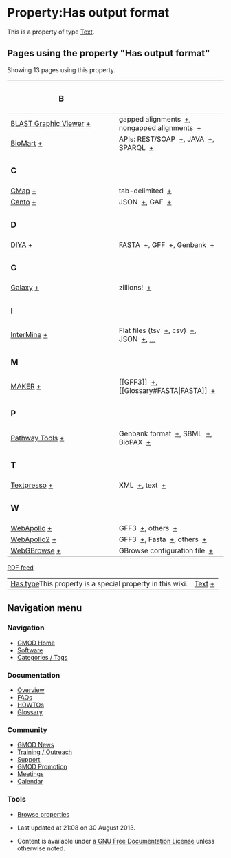 



<span id="top"></span>




# <span dir="auto">Property:Has output format</span>









This is a property of type
[Text](Special%253ATypes/Text "Special%253ATypes/Text").

  
<span id="SMWResults"></span>



## Pages using the property "Has output format"

Showing 13 pages using this property.

<table style="width: 100%; ">
<colgroup>
<col style="width: 50%" />
<col style="width: 50%" />
</colgroup>
<thead>
<tr class="header">
<th class="smwpropname"><h3 id="b">B</h3></th>
<th></th>
</tr>
</thead>
<tbody>
<tr class="odd">
<td class="smwpropname"><a href="BLAST_Graphic_Viewer.1"
title="BLAST Graphic Viewer">BLAST Graphic Viewer</a> <span
class="smwbrowse"><a href="Special%253ABrowse/BLAST-20Graphic-20Viewer"
title="Special%253ABrowse/BLAST-20Graphic-20Viewer">+</a></span></td>
<td class="smwprops">gapped alignments  <span class="smwsearch"><a
href="Special%253ASearchByProperty/Has-20output-20format/gapped-20alignments"
title="Special%253ASearchByProperty/Has-20output-20format/gapped-20alignments">+</a></span>,
nongapped alignments  <span class="smwsearch"><a
href="Special%253ASearchByProperty/Has-20output-20format/nongapped-20alignments"
title="Special%253ASearchByProperty/Has-20output-20format/nongapped-20alignments">+</a></span></td>
</tr>
<tr class="even">
<td class="smwpropname"><a href="BioMart"
title="BioMart">BioMart</a> <span class="smwbrowse"><a
href="Special%253ABrowse/BioMart"
title="Special%253ABrowse/BioMart">+</a></span></td>
<td class="smwprops">APIs: REST/SOAP  <span class="smwsearch"><a
href="Special%253ASearchByProperty/Has-20output-20format/APIs%253A-20REST-2FSOAP"
title="Special%253ASearchByProperty/Has-20output-20format/APIs%253A-20REST-2FSOAP">+</a></span>,
JAVA  <span class="smwsearch"><a
href="Special%253ASearchByProperty/Has-20output-20format/JAVA"
title="Special%253ASearchByProperty/Has-20output-20format/JAVA">+</a></span>,
SPARQL  <span class="smwsearch"><a
href="Special%253ASearchByProperty/Has-20output-20format/SPARQL"
title="Special%253ASearchByProperty/Has-20output-20format/SPARQL">+</a></span></td>
</tr>
<tr class="odd">
<td class="smwpropname"><h3 id="c">C</h3></td>
<td></td>
</tr>
<tr class="even">
<td class="smwpropname"><a href="CMap.1" title="CMap">CMap</a> <span
class="smwbrowse"><a href="Special%253ABrowse/CMap"
title="Special%253ABrowse/CMap">+</a></span></td>
<td class="smwprops">tab-delimited  <span class="smwsearch"><a
href="Special%253ASearchByProperty/Has-20output-20format/tab-2Ddelimited"
title="Special%253ASearchByProperty/Has-20output-20format/tab-2Ddelimited">+</a></span></td>
</tr>
<tr class="odd">
<td class="smwpropname"><a href="Canto" title="Canto">Canto</a> <span
class="smwbrowse"><a href="Special%253ABrowse/Canto"
title="Special%253ABrowse/Canto">+</a></span></td>
<td class="smwprops">JSON  <span class="smwsearch"><a
href="Special%253ASearchByProperty/Has-20output-20format/JSON"
title="Special%253ASearchByProperty/Has-20output-20format/JSON">+</a></span>,
GAF  <span class="smwsearch"><a
href="Special%253ASearchByProperty/Has-20output-20format/GAF"
title="Special%253ASearchByProperty/Has-20output-20format/GAF">+</a></span></td>
</tr>
<tr class="even">
<td class="smwpropname"><h3 id="d">D</h3></td>
<td></td>
</tr>
<tr class="odd">
<td class="smwpropname"><a href="DIYA" title="DIYA">DIYA</a> <span
class="smwbrowse"><a href="Special%253ABrowse/DIYA"
title="Special%253ABrowse/DIYA">+</a></span></td>
<td class="smwprops">FASTA  <span class="smwsearch"><a
href="Special%253ASearchByProperty/Has-20output-20format/FASTA"
title="Special%253ASearchByProperty/Has-20output-20format/FASTA">+</a></span>,
GFF  <span class="smwsearch"><a
href="Special%253ASearchByProperty/Has-20output-20format/GFF"
title="Special%253ASearchByProperty/Has-20output-20format/GFF">+</a></span>,
Genbank  <span class="smwsearch"><a
href="Special%253ASearchByProperty/Has-20output-20format/Genbank"
title="Special%253ASearchByProperty/Has-20output-20format/Genbank">+</a></span></td>
</tr>
<tr class="even">
<td class="smwpropname"><h3 id="g">G</h3></td>
<td></td>
</tr>
<tr class="odd">
<td class="smwpropname"><a href="Galaxy.1"
title="Galaxy">Galaxy</a> <span class="smwbrowse"><a
href="Special%253ABrowse/Galaxy"
title="Special%253ABrowse/Galaxy">+</a></span></td>
<td class="smwprops">zillions!  <span class="smwsearch"><a
href="Special%253ASearchByProperty/Has-20output-20format/zillions!"
title="Special%253ASearchByProperty/Has-20output-20format/zillions!">+</a></span></td>
</tr>
<tr class="even">
<td class="smwpropname"><h3 id="i">I</h3></td>
<td></td>
</tr>
<tr class="odd">
<td class="smwpropname"><a href="InterMine"
title="InterMine">InterMine</a> <span class="smwbrowse"><a
href="Special%253ABrowse/InterMine"
title="Special%253ABrowse/InterMine">+</a></span></td>
<td class="smwprops">Flat files (tsv  <span class="smwsearch"><a
href="Special%253ASearchByProperty/Has-20output-20format/Flat-20files-20(tsv"
title="Special%253ASearchByProperty/Has-20output-20format/Flat-20files-20(tsv">+</a></span>,
csv)  <span class="smwsearch"><a
href="Special%253ASearchByProperty/Has-20output-20format/csv)"
title="Special%253ASearchByProperty/Has-20output-20format/csv)">+</a></span>,
JSON  <span class="smwsearch"><a
href="Special%253ASearchByProperty/Has-20output-20format/JSON"
title="Special%253ASearchByProperty/Has-20output-20format/JSON">+</a></span>,
<a href="Special%253APageProperty/InterMine%253A%253AHas_output_format"
title="Special:PageProperty/InterMine::Has output format">…</a></td>
</tr>
<tr class="even">
<td class="smwpropname"><h3 id="m">M</h3></td>
<td></td>
</tr>
<tr class="odd">
<td class="smwpropname"><a href="MAKER.1" title="MAKER">MAKER</a> <span
class="smwbrowse"><a href="Special%253ABrowse/MAKER"
title="Special%253ABrowse/MAKER">+</a></span></td>
<td class="smwprops">[[GFF3]]  <span class="smwsearch"><a
href="Special%253ASearchByProperty/Has-20output-20format/-5B-5BGFF3-5D-5D"
title="Special%253ASearchByProperty/Has-20output-20format/-5B-5BGFF3-5D-5D">+</a></span>,
[[Glossary#FASTA|FASTA]]  <span class="smwsearch"><a
href="Special%253ASearchByProperty/Has-20output-20format/-5B-5BGlossary-23FASTA-7CFASTA-5D-5D"
title="Special%253ASearchByProperty/Has-20output-20format/-5B-5BGlossary-23FASTA-7CFASTA-5D-5D">+</a></span></td>
</tr>
<tr class="even">
<td class="smwpropname"><h3 id="p">P</h3></td>
<td></td>
</tr>
<tr class="odd">
<td class="smwpropname"><a href="Pathway_Tools.1"
title="Pathway Tools">Pathway Tools</a> <span class="smwbrowse"><a
href="Special%253ABrowse/Pathway-20Tools"
title="Special%253ABrowse/Pathway-20Tools">+</a></span></td>
<td class="smwprops">Genbank format  <span class="smwsearch"><a
href="Special%253ASearchByProperty/Has-20output-20format/Genbank-20format"
title="Special%253ASearchByProperty/Has-20output-20format/Genbank-20format">+</a></span>,
SBML  <span class="smwsearch"><a
href="Special%253ASearchByProperty/Has-20output-20format/SBML"
title="Special%253ASearchByProperty/Has-20output-20format/SBML">+</a></span>,
BioPAX  <span class="smwsearch"><a
href="Special%253ASearchByProperty/Has-20output-20format/BioPAX"
title="Special%253ASearchByProperty/Has-20output-20format/BioPAX">+</a></span></td>
</tr>
<tr class="even">
<td class="smwpropname"><h3 id="t">T</h3></td>
<td></td>
</tr>
<tr class="odd">
<td class="smwpropname"><a href="Textpresso"
title="Textpresso">Textpresso</a> <span class="smwbrowse"><a
href="Special%253ABrowse/Textpresso"
title="Special%253ABrowse/Textpresso">+</a></span></td>
<td class="smwprops">XML  <span class="smwsearch"><a
href="Special%253ASearchByProperty/Has-20output-20format/XML"
title="Special%253ASearchByProperty/Has-20output-20format/XML">+</a></span>,
text  <span class="smwsearch"><a
href="Special%253ASearchByProperty/Has-20output-20format/text"
title="Special%253ASearchByProperty/Has-20output-20format/text">+</a></span></td>
</tr>
<tr class="even">
<td class="smwpropname"><h3 id="w">W</h3></td>
<td></td>
</tr>
<tr class="odd">
<td class="smwpropname"><a href="WebApollo.1"
title="WebApollo">WebApollo</a> <span class="smwbrowse"><a
href="Special%253ABrowse/WebApollo"
title="Special%253ABrowse/WebApollo">+</a></span></td>
<td class="smwprops">GFF3  <span class="smwsearch"><a
href="Special%253ASearchByProperty/Has-20output-20format/GFF3"
title="Special%253ASearchByProperty/Has-20output-20format/GFF3">+</a></span>,
others  <span class="smwsearch"><a
href="Special%253ASearchByProperty/Has-20output-20format/others"
title="Special%253ASearchByProperty/Has-20output-20format/others">+</a></span></td>
</tr>
<tr class="even">
<td class="smwpropname"><a href="WebApollo2"
title="WebApollo2">WebApollo2</a> <span class="smwbrowse"><a
href="Special%253ABrowse/WebApollo2"
title="Special%253ABrowse/WebApollo2">+</a></span></td>
<td class="smwprops">GFF3  <span class="smwsearch"><a
href="Special%253ASearchByProperty/Has-20output-20format/GFF3"
title="Special%253ASearchByProperty/Has-20output-20format/GFF3">+</a></span>,
Fasta  <span class="smwsearch"><a
href="Special%253ASearchByProperty/Has-20output-20format/Fasta"
title="Special%253ASearchByProperty/Has-20output-20format/Fasta">+</a></span>,
others  <span class="smwsearch"><a
href="Special%253ASearchByProperty/Has-20output-20format/others"
title="Special%253ASearchByProperty/Has-20output-20format/others">+</a></span></td>
</tr>
<tr class="odd">
<td class="smwpropname"><a href="WebGBrowse.1"
title="WebGBrowse">WebGBrowse</a> <span class="smwbrowse"><a
href="Special%253ABrowse/WebGBrowse"
title="Special%253ABrowse/WebGBrowse">+</a></span></td>
<td class="smwprops">GBrowse configuration file  <span
class="smwsearch"><a
href="Special%253ASearchByProperty/Has-20output-20format/GBrowse-20configuration-20file"
title="Special%253ASearchByProperty/Has-20output-20format/GBrowse-20configuration-20file">+</a></span></td>
</tr>
</tbody>
</table>




</span><span class="smwrdflink"><span class="rdflink">[RDF
feed](http://gmod.org/wiki/Special:ExportRDF/Property%253AHas_output_format "Special:ExportRDF/Property:Has output format")</span></span>

|  |  |
|----|----|
| <span class="smw-highlighter" data-type="1" state="inline" data-title="Property"><span class="smwbuiltin">[Has type](Property%253AHas_type "Property:Has type")</span><span class="smwttcontent">This property is a special property in this wiki.</span></span> | [Text](Special%253ATypes/Text "Special%253ATypes/Text") <span class="smwsearch">[+](Special%253ASearchByProperty/Has-20type/Text "Special%253ASearchByProperty/Has-20type/Text")</span> |






## Navigation menu









### Navigation



- <span id="n-GMOD-Home">[GMOD Home](Main_Page)</span>
- <span id="n-Software">[Software](GMOD_Components)</span>
- <span id="n-Categories-.2F-Tags">[Categories /
  Tags](Categories)</span>




### Documentation



- <span id="n-Overview">[Overview](Overview)</span>
- <span id="n-FAQs">[FAQs](Category%253AFAQ)</span>
- <span id="n-HOWTOs">[HOWTOs](Category%253AHOWTO)</span>
- <span id="n-Glossary">[Glossary](Glossary)</span>




### Community



- <span id="n-GMOD-News">[GMOD News](GMOD_News)</span>
- <span id="n-Training-.2F-Outreach">[Training /
  Outreach](Training_and_Outreach)</span>
- <span id="n-Support">[Support](Support)</span>
- <span id="n-GMOD-Promotion">[GMOD Promotion](GMOD_Promotion)</span>
- <span id="n-Meetings">[Meetings](Meetings)</span>
- <span id="n-Calendar">[Calendar](Calendar)</span>




### Tools

- <span id="t-smwbrowselink"><a href="Special%253ABrowse/Property%253AHas_output_format"
  rel="smw-browse">Browse properties</a></span>



- <span id="footer-info-lastmod">Last updated at 21:08 on 30 August
  2013.</span>
<!-- - <span id="footer-info-viewcount">11,381 page views.</span> -->
- <span id="footer-info-copyright">Content is available under
  <a href="http://www.gnu.org/licenses/fdl-1.3.html" class="external"
  rel="nofollow">a GNU Free Documentation License</a> unless otherwise
  noted.</span>

<!-- -->



<!-- -->




